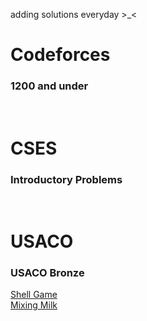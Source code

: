 adding solutions everyday >_<
  
# Codeforces

### 1200 and under

 
<br />
  
# CSES

### Introductory Problems

<br />
  
# USACO  

### USACO Bronze  

[Shell Game](https://github.com/ameywtf/cp/blob/main/usaco/bronze/1%20-%20Shell%20Game/ShellGame.cpp)  
[Mixing Milk](https://github.com/ameywtf/cp/blob/usaco/bronze/2%20-%20Mixing%20Milk/MixingMilk.cpp)  


<br />

